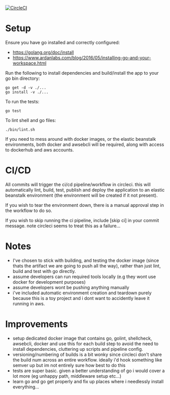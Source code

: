 
[![CircleCI](https://circleci.com/gh/chips5k/go-api.svg?style=svg&circle-token=ee0b459f046fcee48289f7e546b3f5f17a20f9b8)](https://circleci.com/gh/chips5k/go-api)

# Setup

Ensure you have go installed and correctly configured: 
- https://golang.org/doc/install
- https://www.ardanlabs.com/blog/2016/05/installing-go-and-your-workspace.html
  
Run the following to install dependencies and build/install the app to your go bin directory:

```
go get -d -v ./...
go install -v ./...
```

To run the tests:

```
go test
```

To lint shell and go files:
```
./bin/lint.sh
```

If you need to mess around with docker images, or the elastic beanstalk environments, both docker and awsebcli will be required, along with access to dockerhub and aws accounts.

# CI/CD
All commits will trigger the ci/cd pipeline/workflow in circleci. this will automatically lint, build, test, publish and deploy the application to an elastic beanstalk environment (the environment will be created if it not present). 

If you wish to tear the environment down, there is a manual approval step in the workflow to do so.

If you wish to skip running the ci pipeline, include [skip ci] in your commit message. note circleci seems to treat this as a failure...

# Notes
- I've chosen to stick with building, and testing the docker image (since thats the artifact we are going to push all the way), rather than just lint, build and test with go directly.
- assume developers can run required tools locally (e.g they wont use docker for development purposes)
- assume developers wont be pushing anything manually
- i've included automatic environment creation and teardown purely because this is a toy project and i dont want to accidently leave it running in aws.

# Improvements
- setup dedicated docker image that contains go, golint, shellcheck, awsebcli, docker and use this for each build step to avoid the need to install dependencies, cluttering up scripts and pipeline config.
- versioning/numbering of builds is a bit wonky since circleci don't share the build num across an entire workflow. ideally i'd hook something like semver up but im not entirely sure how best to do this
- tests are super basic. given a better understanding of go i would cover a lot more (eg unhappy path, middleware setup etc...)
- learn go and go get properly and fix up places where i needlessly install everything...
  